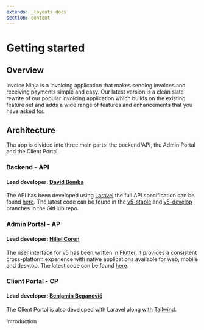 ```yaml
---
extends: _layouts.docs 
section: content
---
```


# Getting started

## Overview

Invoice Ninja is a invoicing application that makes sending invoices and receiving payments simple and easy. Our latest
version is a clean slate rewrite of our popular invoicing application which builds on the existing feature set and adds
a wide range of features and enhancements that you have asked for.

## Architecture

The app is divided into three main parts: the backend/API, the Admin Portal and the Client Portal.

### Backend - API

#### Lead developer: [David Bomba](https://twitter.com/deadbeefx0)

The API has been developed using [Laravel](https://laravel.com) the full API specification can be found [here](https://app.swaggerhub.com/apis/invoiceninja/invoiceninja). The latest code can be found in the [v5-stable](https://github.com/invoiceninja/invoiceninja/tree/v5-stable) and [v5-develop](https://github.com/invoiceninja/invoiceninja/tree/v5-develop) branches in the GitHub repo.

### Admin Portal - AP

#### Lead developer: [Hillel Coren](https://twitter.com/hillelcoren)

The user interface for v5 has been written in [Flutter](https://flutter.dev), it provides a consistent cross-platform experience with native applications available for web, mobile and desktop. The latest code can be found [here](https://github.com/invoiceninja/admin-portal/).

### Client Portal - CP

#### Lead developer: [Benjamin Beganović](https://twitter.com/beganovichhh)

The Client Portal is also developed with Laravel along with [Tailwind](https://tailwindcss.com/).

<x-next url=/docs/introduction>Introduction</x-next>